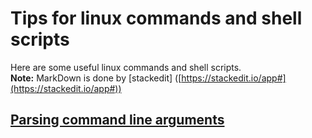 # Tips for linux commands and shell scripts
Here are some useful linux commands and shell scripts.  
**Note:**  MarkDown is done by [stackedit] ([https://stackedit.io/app#](https://stackedit.io/app#))
## [Parsing command line arguments](parse_command_lines.md)

